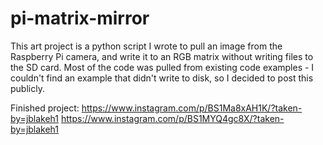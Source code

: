 # pi-matrix-mirror
This art project is a python script I wrote to pull an image from the Raspberry Pi camera, and write it to an RGB matrix without writing files to the SD card. Most of the code was pulled from existing code examples - I couldn't find an example that didn't write to disk, so I decided to post this publicly.

Finished project: 
https://www.instagram.com/p/BS1Ma8xAH1K/?taken-by=jblakeh1
https://www.instagram.com/p/BS1MYQ4gc8X/?taken-by=jblakeh1
